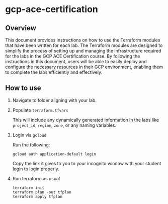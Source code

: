 # gcp-ace-certification

## Overview

This document provides instructions on how to use the Terraform modules that have been written for each lab. The Terraform modules are designed to simplify the process of setting up and managing the infrastructure required for the labs in the GCP ACE Certification course. By following the instructions in this document, users will be able to easily deploy and configure the necessary resources in their GCP environment, enabling them to complete the labs efficiently and effectively.

## How to use

1. Navigate to folder aligning with your lab.
2. Populate `terraform.tfvars`

    This will include any dynamically generated information in the labs like `project_id`, `region`, `zone`, or any naming variables.

3. Login via `gcloud`

    Run the following:
    ```shell
    gcloud auth application-default login
    ```
    Copy the link it gives to you to your incognito window with your student login to login properly.

4. Run terraform as usual

    ```shell
    terraform init
    terraform plan -out tfplan
    terraform apply tfplan
    ```
